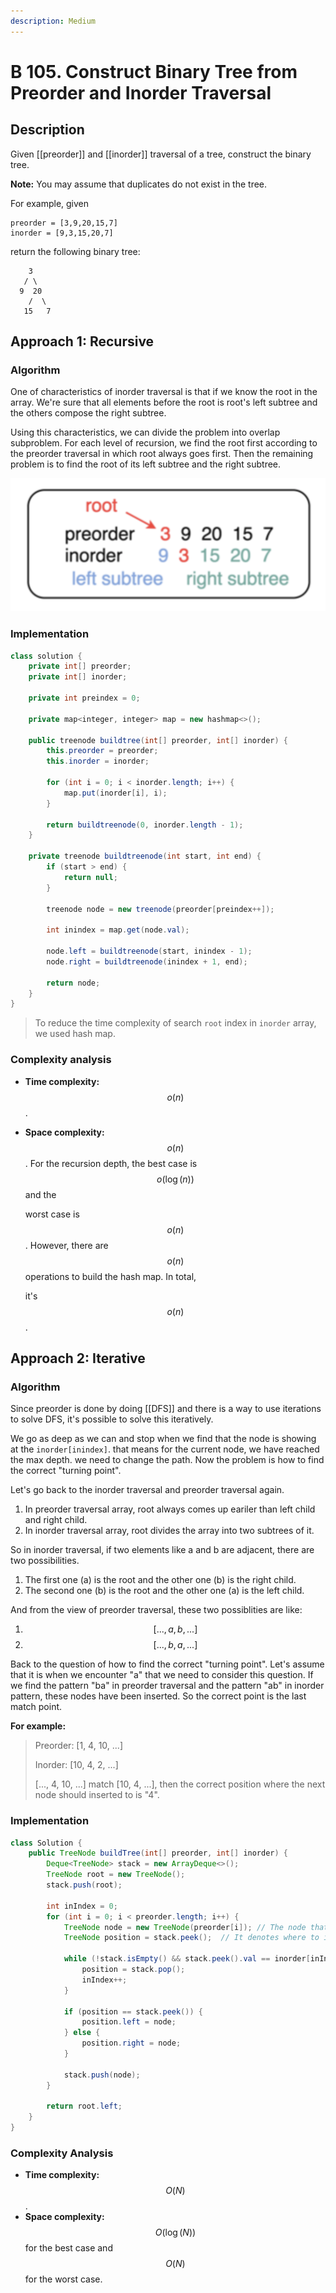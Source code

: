 ```yaml
---
description: Medium
---
```


# B 105. Construct Binary Tree from Preorder and Inorder Traversal

## Description

Given \[\[preorder\]\] and \[\[inorder\]\] traversal of a tree, construct the binary tree.

**Note:** You may assume that duplicates do not exist in the tree.

For example, given

```text
preorder = [3,9,20,15,7]
inorder = [9,3,15,20,7]
```

return the following binary tree:

```text
    3
   / \
  9  20
    /  \
   15   7
```

## Approach 1: Recursive

### Algorithm

One of characteristics of inorder traversal is that if we know the root in the array. We're sure that all elements before the root is root's left subtree and the others compose the right subtree.

Using this characteristics, we can divide the problem into overlap subproblem. For each level of recursion, we find the root first according to the preorder traversal in which root always goes first. Then the remaining problem is to find the root of its left subtree and the right subtree.

![](../../../.gitbook/assets/image%20%28144%29.png)

### Implementation

```java
class solution {
    private int[] preorder;
    private int[] inorder;

    private int preindex = 0;

    private map<integer, integer> map = new hashmap<>();

    public treenode buildtree(int[] preorder, int[] inorder) {
        this.preorder = preorder;
        this.inorder = inorder;

        for (int i = 0; i < inorder.length; i++) {
            map.put(inorder[i], i);
        }

        return buildtreenode(0, inorder.length - 1);
    }

    private treenode buildtreenode(int start, int end) {
        if (start > end) {
            return null;
        }

        treenode node = new treenode(preorder[preindex++]);

        int inindex = map.get(node.val);

        node.left = buildtreenode(start, inindex - 1);
        node.right = buildtreenode(inindex + 1, end);

        return node;
    }
}
```

> To reduce the time complexity of search `root` index in `inorder` array, we used hash map.

### Complexity analysis

* **Time complexity:** $$o(n)$$.
* **Space complexity:** $$o(n)$$. For the recursion depth, the best case is $$o(\log(n))$$ and the

  worst case is $$o(n)$$. However, there are $$o(n)$$ operations to build the hash map. In total,

  it's $$o(n)$$.

## Approach 2: Iterative

### Algorithm

Since preorder is done by doing \[\[DFS\]\] and there is a way to use iterations to solve DFS, it's possible to solve this iteratively.

We go as deep as we can and stop when we find that the node is showing at the `inorder[inindex]`. that means for the current node, we have reached the max depth. we need to change the path. Now the problem is how to find the correct "turning point".

Let's go back to the inorder traversal and preorder traversal again.

1. In preorder traversal array, root always comes up eariler than left child and right child.
2. In inorder traversal array, root divides the array into two subtrees of it.

So in inorder traversal, if two elements like a and b are adjacent, there are two possibilities.

1. The first one \(a\) is the root and the other one \(b\) is the right child.
2. The second one \(b\) is the root and the other one \(a\) is the left child.

And from the view of preorder traversal, these two possiblities are like:

1. $$[..., a, b,...]$$
2. $$[..., b, a, ...]$$

Back to the question of how to find the correct "turning point". Let's assume that it is when we encounter "a" that we need to consider this question. If we find the pattern "ba" in preorder traversal and the pattern "ab" in inorder pattern, these nodes have been inserted. So the correct point is the last match point.

**For example:**

> Preorder: \[1, 4, 10, ...\] 
>
> Inorder:    \[10, 4, 2, ...\]
>
> \[..., 4, 10, ...\] match \[10, 4, ...\], then the correct position where the next node should inserted to is "4".

### Implementation

```java
class Solution {
    public TreeNode buildTree(int[] preorder, int[] inorder) {
        Deque<TreeNode> stack = new ArrayDeque<>();
        TreeNode root = new TreeNode();
        stack.push(root);

        int inIndex = 0;
        for (int i = 0; i < preorder.length; i++) {
            TreeNode node = new TreeNode(preorder[i]); // The node that is going to be inserted
            TreeNode position = stack.peek();  // It denotes where to insert the node 

            while (!stack.isEmpty() && stack.peek().val == inorder[inIndex]) {
                position = stack.pop();
                inIndex++;
            }

            if (position == stack.peek()) {
                position.left = node;
            } else {
                position.right = node;
            }

            stack.push(node);
        }

        return root.left;
    }
}
```

### Complexity Analysis

* **Time complexity:** $$O(N)$$.
* **Space complexity:** $$O(\log(N))$$ for the best case and $$O(N)$$ for the worst case.


